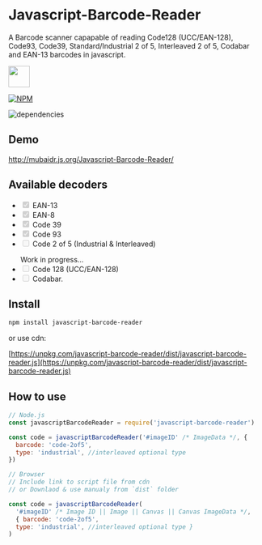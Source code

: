 # Javascript-Barcode-Reader

A Barcode scanner capapable of reading Code128 (UCC/EAN-128), Code93, Code39, Standard/Industrial 2 of 5, Interleaved 2 of 5, Codabar and EAN-13 barcodes in javascript.

<a href="https://patreon.com/mubaidr">
  <img src="https://c5.patreon.com/external/logo/become_a_patron_button@2x.png" height="42">
</a>

[![NPM](https://nodei.co/npm/javascript-barcode-reader.png?compact=true)](https://nodei.co/npm/javascript-barcode-reader/)

![dependencies](https://david-dm.org/mubaidr/javascript-barcode-reader.svg)

## Demo

http://mubaidr.js.org/Javascript-Barcode-Reader/

## Available decoders

<ul>
<li><input type="checkbox" disabled checked> EAN-13</li>
<li><input type="checkbox" disabled checked> EAN-8</li>
<li><input type="checkbox" disabled checked> Code 39</li>
<li><input type="checkbox" disabled checked> Code 93</li>
<li><input type="checkbox" disabled> Code 2 of 5 (Industrial & Interleaved)</li>
</ul>
<ul>Work in progress...
<li><input type="checkbox" disabled> Code 128 (UCC/EAN-128)</li>
<li><input type="checkbox" disabled> Codabar.</li>
</ul>

## Install

```bash
npm install javascript-barcode-reader
```

or use cdn:

[https://unpkg.com/javascript-barcode-reader/dist/javascript-barcode-reader.js](https://unpkg.com/javascript-barcode-reader/dist/javascript-barcode-reader.js)

## How to use

```js
// Node.js
const javascriptBarcodeReader = require('javascript-barcode-reader')

const code = javascriptBarcodeReader('#imageID' /* ImageData */, {
  barcode: 'code-2of5',
  type: 'industrial', //interleaved optional type
})

// Browser
// Include link to script file from cdn
// or Downlaod & use manualy from `dist` folder

const code = javascriptBarcodeReader(
  '#imageID' /* Image ID || Image || Canvas || Canvas ImageData */,
  { barcode: 'code-2of5',
  type: 'industrial', //interleaved optional type }
)
```
